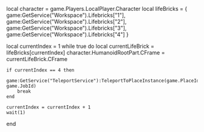 local character = game.Players.LocalPlayer.Character
local lifeBricks = {
    game:GetService("Workspace").Lifebricks["1"],
    game:GetService("Workspace").Lifebricks["2"],
    game:GetService("Workspace").Lifebricks["3"],
    game:GetService("Workspace").Lifebricks["4"]
}

local currentIndex = 1
while true do
    local currentLifeBrick = lifeBricks[currentIndex]
    character.HumanoidRootPart.CFrame = currentLifeBrick.CFrame
    
    if currentIndex == 4 then
        game:GetService("TeleportService"):TeleportToPlaceInstance(game.PlaceId, game.JobId)
        break
    end
    
    currentIndex = currentIndex + 1
    wait(1)
end
